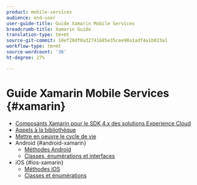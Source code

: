 ```yaml
---
product: mobile-services
audience: end-user
user-guide-title: Guide Xamarin Mobile Services
breadcrumb-title: Xamarin Guide
translation-type: tm+mt
source-git-commit: 18ef20df0a32741685e35cee98a1adf4a1b823a1
workflow-type: tm+mt
source-wordcount: '36'
ht-degree: 27%

---
```



# Guide Xamarin Mobile Services {#xamarin}

+ [Composants Xamarin pour le SDK 4.x des solutions Experience Cloud](get-started.md)
+ [Appels à la bibliothèque](library-calls.md)
+ [Mettre en oeuvre le cycle de vie](lifecycle.md)
+ Android {#android-xamarin}
   + [Méthodes Android](c-android/methods-android.md)
   + [Classes, énumérations et interfaces](c-android/c-classes-enums-interfaces.md)
+ iOS {#ios-xamarin}
   + [Méthodes iOS](c-ios/methods-ios.md)
   + [Classes et énumérations](c-ios/c-classes-enums-constants.md)
